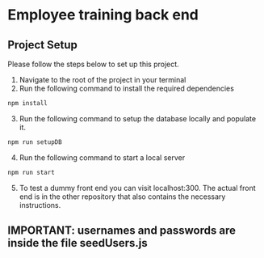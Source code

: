 # Employee training back end

## Project Setup

Please follow the steps below to set up this project.

1. Navigate to the root of the project in your terminal
2. Run the following command to install the required dependencies
```sh
npm install
```
3. Run the following command to setup the database locally and populate it.
```sh
npm run setupDB
```
4. Run the following command to start a local server
```sh
npm run start
```
5. To test a dummy front end you can visit localhost:300. The actual front end is in the other repository that also contains the necessary instructions.

## IMPORTANT: usernames and passwords are inside the file seedUsers.js
